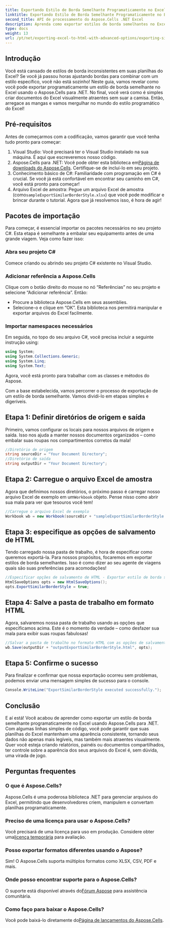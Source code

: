 ```yaml
---
title: Exportando Estilo de Borda Semelhante Programaticamente no Excel
linktitle: Exportando Estilo de Borda Semelhante Programaticamente no Excel
second_title: API de processamento do Aspose.Cells .NET Excel
description: Aprenda como exportar estilos de borda semelhantes no Excel programaticamente usando o Aspose.Cells para .NET com este guia passo a passo fácil.
type: docs
weight: 13
url: /pt/net/exporting-excel-to-html-with-advanced-options/exporting-similar-border-style/
---
```

## Introdução
Você está cansado de estilos de borda inconsistentes em suas planilhas do Excel? Se você já passou horas ajustando bordas para combinar com um estilo específico, você não está sozinho! Neste guia, vamos revelar como você pode exportar programaticamente um estilo de borda semelhante no Excel usando o Aspose.Cells para .NET. No final, você verá como é simples criar documentos do Excel visualmente atraentes sem suar a camisa. Então, arregace as mangas e vamos mergulhar no mundo do estilo programático do Excel!
## Pré-requisitos
Antes de começarmos com a codificação, vamos garantir que você tenha tudo pronto para começar:
1. Visual Studio: Você precisará ter o Visual Studio instalado na sua máquina. É aqui que escreveremos nosso código.
2.  Aspose.Cells para .NET: Você pode obter esta biblioteca em[Página de downloads do Aspose.Cells](https://releases.aspose.com/cells/net/). Certifique-se de incluí-lo em seu projeto.
3. Conhecimento básico de C#: Familiaridade com programação em C# é crucial. Se você já está confortável em encontrar seu caminho em C#, você está pronto para começar!
4. Arquivo Excel de amostra: Pegue um arquivo Excel de amostra (como`sampleExportSimilarBorderStyle.xlsx`) que você pode modificar e brincar durante o tutorial.
Agora que já resolvemos isso, é hora de agir!
## Pacotes de importação
Para começar, é essencial importar os pacotes necessários no seu projeto C#. Esta etapa é semelhante a embalar seu equipamento antes de uma grande viagem. Veja como fazer isso:
### Abra seu projeto C#
Comece criando ou abrindo seu projeto C# existente no Visual Studio.
### Adicionar referência a Aspose.Cells
Clique com o botão direito do mouse no nó “Referências” no seu projeto e selecione “Adicionar referência”. Então:
- Procure a biblioteca Aspose.Cells em seus assemblies.
- Selecione-o e clique em “OK”.
Esta biblioteca nos permitirá manipular e exportar arquivos do Excel facilmente.
### Importar namespaces necessários
Em seguida, no topo do seu arquivo C#, você precisa incluir a seguinte instrução using:
```csharp
using System;
using System.Collections.Generic;
using System.Linq;
using System.Text;
```
Agora, você está pronto para trabalhar com as classes e métodos do Aspose.

Com a base estabelecida, vamos percorrer o processo de exportação de um estilo de borda semelhante. Vamos dividi-lo em etapas simples e digeríveis.
## Etapa 1: Definir diretórios de origem e saída
Primeiro, vamos configurar os locais para nossos arquivos de origem e saída. Isso nos ajuda a manter nossos documentos organizados – como embalar suas roupas nos compartimentos corretos da mala!
```csharp
//Diretório de origem
string sourceDir = "Your Document Directory";
//Diretório de saída
string outputDir = "Your Document Directory";
```
## Etapa 2: Carregue o arquivo Excel de amostra
 Agora que definimos nossos diretórios, o próximo passo é carregar nosso arquivo Excel de exemplo em um`Workbook` objeto. Pense nisso como abrir sua mala para ver que tesouros você tem!
```csharp
//Carregue o arquivo Excel de exemplo
Workbook wb = new Workbook(sourceDir + "sampleExportSimilarBorderStyle.xlsx");
```
## Etapa 3: especifique as opções de salvamento de HTML
Tendo carregado nossa pasta de trabalho, é hora de especificar como queremos exportá-la. Para nossos propósitos, focaremos em exportar estilos de borda semelhantes. Isso é como dizer ao seu agente de viagens quais são suas preferências para acomodações!
```csharp
//Especificar opções de salvamento de HTML - Exportar estilo de borda semelhante
HtmlSaveOptions opts = new HtmlSaveOptions();
opts.ExportSimilarBorderStyle = true;
```
## Etapa 4: Salve a pasta de trabalho em formato HTML
Agora, salvaremos nossa pasta de trabalho usando as opções que especificamos acima. Este é o momento da verdade – como desfazer sua mala para exibir suas roupas fabulosas!
```csharp
//Salvar a pasta de trabalho no formato HTML com as opções de salvamento HTML especificadas
wb.Save(outputDir + "outputExportSimilarBorderStyle.html", opts);
```
## Etapa 5: Confirme o sucesso
Para finalizar e confirmar que nossa exportação ocorreu sem problemas, podemos enviar uma mensagem simples de sucesso para o console.
```csharp
Console.WriteLine("ExportSimilarBorderStyle executed successfully.");
```
## Conclusão
E aí está! Você acabou de aprender como exportar um estilo de borda semelhante programaticamente no Excel usando Aspose.Cells para .NET. Com algumas linhas simples de código, você pode garantir que suas planilhas do Excel mantenham uma aparência consistente, tornando seus dados não apenas mais legíveis, mas também mais atraentes visualmente.
Quer você esteja criando relatórios, painéis ou documentos compartilhados, ter controle sobre a aparência dos seus arquivos do Excel é, sem dúvida, uma virada de jogo.
## Perguntas frequentes
### O que é Aspose.Cells?
Aspose.Cells é uma poderosa biblioteca .NET para gerenciar arquivos do Excel, permitindo que desenvolvedores criem, manipulem e convertam planilhas programaticamente.
### Preciso de uma licença para usar o Aspose.Cells?
Você precisará de uma licença para uso em produção. Considere obter uma[licença temporária](https://purchase.aspose.com/temporary-license/) para avaliação.
### Posso exportar formatos diferentes usando o Aspose?
Sim! O Aspose.Cells suporta múltiplos formatos como XLSX, CSV, PDF e mais.
### Onde posso encontrar suporte para o Aspose.Cells?
 O suporte está disponível através do[Fórum Aspose](https://forum.aspose.com/c/cells/9) para assistência comunitária.
### Como faço para baixar o Aspose.Cells?
 Você pode baixá-lo diretamente do[Página de lançamentos do Aspose.Cells](https://releases.aspose.com/cells/net/).
